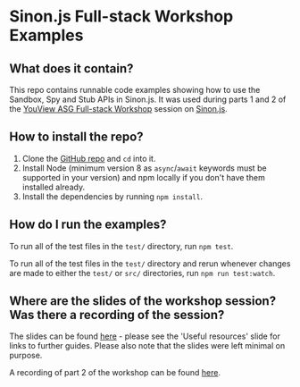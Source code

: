 # Sinon.js Full-stack Workshop Examples

## What does it contain?

This repo contains runnable code examples showing how to use the Sandbox, Spy and Stub APIs in Sinon.js. It was used during parts 1 and 2 of the [YouView ASG Full-stack Workshop](https://wiki.youview.co.uk/pages/viewpage.action?spaceKey=NEXTGENYV&title=Full+Stack+Workshop+-+Agendas+and+Materials) session on [Sinon.js](https://sinonjs.org/).

## How to install the repo?

1. Clone the [GitHub repo](https://github.com/BenRoss92/sinon-workshop-examples) and `cd` into it.
2. Install Node (minimum version 8 as `async`/`await` keywords must be supported in your version) and npm locally if you don't have them installed already.
3. Install the dependencies by running `npm install`.

## How do I run the examples?

To run all of the test files in the `test/` directory, run `npm test`.

To run all of the test files in the `test/` directory and rerun whenever changes are made to either the `test/` or `src/` directories, run `npm run test:watch`.

## Where are the slides of the workshop session? Was there a recording of the session?

The slides can be found [here](https://docs.google.com/presentation/d/1La3z-wvTVUSncNVAeWPXB1KkPqb62_by1OZSYWF_Mxc/edit?usp=sharing) - please see the 'Useful resources' slide for links to further guides. Please also note that the slides were left minimal on purpose.

A recording of part 2 of the workshop can be found [here](https://youview-my.sharepoint.com/personal/ben_coveney_youview_com/_layouts/15/onedrive.aspx?id=%2Fpersonal%2Fben%5Fcoveney%5Fyouview%5Fcom%2FDocuments%2FRecordings%2FFull%20Stack%20Workshop%2D20220127%5F160244%2DMeeting%20Recording%2Emp4&parent=%2Fpersonal%2Fben%5Fcoveney%5Fyouview%5Fcom%2FDocuments%2FRecordings).
